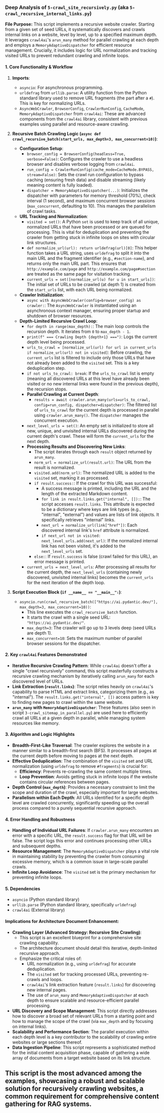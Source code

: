 ### Deep Analysis of `5-crawl_site_recursively.py` (aka `5-crawl_recursive_internal_links.py`)

**File Purpose:** This script implements a recursive website crawler. Starting from a given set of seed URLs, it systematically discovers and crawls internal links on a website, level by level, up to a specified maximum depth. It leverages `crawl4ai`'s `arun_many` method for parallel crawling at each depth and employs a `MemoryAdaptiveDispatcher` for efficient resource management. Crucially, it includes logic for URL normalization and tracking visited URLs to prevent redundant crawling and infinite loops.

#### 1. Core Functionality & Workflow

1.  **Imports**:
    *   `asyncio`: For asynchronous programming.
    *   `urldefrag` from `urllib.parse`: A utility function from the Python standard library used to remove URL fragments (the part after a `#`). This is key for normalizing URLs.
    *   `AsyncWebCrawler`, `BrowserConfig`, `CrawlerRunConfig`, `CacheMode`, `MemoryAdaptiveDispatcher` from `crawl4ai`: These are advanced components from the `crawl4ai` library, consistent with previous examples using parallel and resource-aware crawling.

2.  **Recursive Batch Crawling Logic (`async def crawl_recursive_batch(start_urls, max_depth=3, max_concurrent=10)`)**:
    *   **Configuration Setup**:
        *   `browser_config = BrowserConfig(headless=True, verbose=False)`: Configures the crawler to use a headless browser and disables verbose logging from `crawl4ai`.
        *   `run_config = CrawlerRunConfig(cache_mode=CacheMode.BYPASS, stream=False)`: Sets the crawl run configuration to bypass caching (ensuring fresh data) and disable streaming (likely meaning content is fully loaded).
        *   `dispatcher = MemoryAdaptiveDispatcher(...)`: Initializes the dispatcher with parameters for memory threshold (70%), check interval (1 second), and maximum concurrent browser sessions (`max_concurrent`, defaulting to 10). This manages the parallelism of crawl tasks.
    *   **URL Tracking and Normalization**:
        *   `visited = set()`: A Python `set` is used to keep track of all unique, normalized URLs that have been processed or are queued for processing. This is vital for deduplication and preventing the crawler from getting stuck in infinite loops on sites with circular link structures.
        *   `def normalize_url(url): return urldefrag(url)[0]`: This helper function takes a URL string, uses `urldefrag` to split it into the main URL and the fragment identifier (e.g., `#section-name`), and returns only the main URL part. This ensures that `http://example.com/page` and `http://example.com/page#section` are treated as the same page for visitation tracking.
        *   `current_urls = set([normalize_url(u) for u in start_urls])`: The initial set of URLs to be crawled (at depth 1) is created from the `start_urls` list, with each URL being normalized.
    *   **Crawler Initialization**:
        *   `async with AsyncWebCrawler(config=browser_config) as crawler:`: The `AsyncWebCrawler` is instantiated using an asynchronous context manager, ensuring proper startup and shutdown of browser resources.
    *   **Depth-Limited Recursive Crawl Loop**:
        *   `for depth in range(max_depth):`: The main loop controls the recursion depth. It iterates from `0` to `max_depth - 1`.
        *   `print(f"
=== Crawling Depth {depth+1} ===")`: Logs the current depth level being processed.
        *   `urls_to_crawl = [normalize_url(url) for url in current_urls if normalize_url(url) not in visited]`: Before crawling, the `current_urls` list is filtered to include only those URLs that have not already been added to the `visited` set. This is a key deduplication step.
        *   `if not urls_to_crawl: break`: If the `urls_to_crawl` list is empty (meaning all discovered URLs at this level have already been visited or no new internal links were found in the previous depth), the recursion stops.
        *   **Parallel Crawling at Current Depth**:
            *   `results = await crawler.arun_many(urls=urls_to_crawl, config=run_config, dispatcher=dispatcher)`: The filtered list of `urls_to_crawl` for the current depth is processed in parallel using `crawler.arun_many()`. The `dispatcher` manages the concurrent execution.
        *   `next_level_urls = set()`: An empty set is initialized to store all new, unique, and unvisited internal URLs discovered during the current depth's crawl. These will form the `current_urls` for the next depth.
        *   **Processing Results and Discovering New Links**:
            *   The script iterates through each `result` object returned by `arun_many`.
            *   `norm_url = normalize_url(result.url)`: The URL from the result is normalized.
            *   `visited.add(norm_url)`: The normalized URL is added to the `visited` set, marking it as processed.
            *   `if result.success:`: If the crawl for this URL was successful:
                *   A success message is printed, including the URL and the length of the extracted Markdown content.
                *   `for link in result.links.get("internal", []):`: The script accesses `result.links`. This attribute is expected to be a dictionary where keys are link types (e.g., "internal", "external") and values are lists of link objects. It specifically retrieves "internal" links.
                *   `next_url = normalize_url(link["href"])`: Each discovered internal link's `href` attribute is normalized.
                *   `if next_url not in visited: next_level_urls.add(next_url)`: If the normalized internal link has not been visited, it's added to the `next_level_urls` set.
            *   `else:`: If `result.success` is false (crawl failed for this URL), an error message is printed.
        *   `current_urls = next_level_urls`: After processing all results for the current depth, the `next_level_urls` (containing newly discovered, unvisited internal links) becomes the `current_urls` for the next iteration of the depth loop.

3.  **Script Execution Block (`if __name__ == "__main__":`)**:
    *   `asyncio.run(crawl_recursive_batch(["https://ai.pydantic.dev/"], max_depth=3, max_concurrent=10))`:
        *   This line executes the `crawl_recursive_batch` function.
        *   It starts the crawl with a single seed URL: `"https://ai.pydantic.dev/"`.
        *   `max_depth=3`: The crawler will go up to 3 levels deep (seed URLs are depth 1).
        *   `max_concurrent=10`: Sets the maximum number of parallel browser sessions for the dispatcher.

#### 2. Key `crawl4ai` Features Demonstrated

*   **Iterative Recursive Crawling Pattern**: While `crawl4ai` doesn't offer a single "crawl recursively" command, this script masterfully constructs a recursive crawling mechanism by iteratively calling `arun_many` for each discovered level of URLs.
*   **Link Extraction (`result.links`)**: The script relies heavily on `crawl4ai`'s capability to parse HTML and extract links, categorizing them (e.g., as "internal"). The `result.links.get("internal", [])` access pattern is key to finding new pages to crawl within the same website.
*   **`arun_many` with `MemoryAdaptiveDispatcher`**: These features (also seen in script `3-crawl_sitemap_in_parallel.py`) are used here to efficiently crawl all URLs at a given depth in parallel, while managing system resources like memory.

#### 3. Algorithm and Logic Highlights

*   **Breadth-First-Like Traversal**: The crawler explores the website in a manner similar to a breadth-first search (BFS). It processes all pages at the current depth before moving to pages at the next depth.
*   **Effective Deduplication**: The combination of the `visited` set and URL normalization (using `urldefrag` to remove `#fragments`) is crucial for:
    *   **Efficiency**: Prevents re-crawling the same content multiple times.
    *   **Loop Prevention**: Avoids getting stuck in infinite loops if the website contains circular references between pages.
*   **Depth Control (`max_depth`)**: Provides a necessary constraint to limit the scope and duration of the crawl, especially important for large websites.
*   **Parallelism within Each Depth**: All URLs identified for a specific depth level are crawled concurrently, significantly speeding up the overall process compared to a purely sequential recursive approach.

#### 4. Error Handling and Robustness

*   **Handling of Individual URL Failures**: If `crawler.arun_many` encounters an error with a specific URL, the `result.success` flag for that URL will be false. The script logs this error and continues processing other URLs and subsequent depths.
*   **Resource Management**: The `MemoryAdaptiveDispatcher` plays a vital role in maintaining stability by preventing the crawler from consuming excessive memory, which is a common issue in large-scale parallel crawls.
*   **Infinite Loop Avoidance**: The `visited` set is the primary mechanism for preventing infinite loops.

#### 5. Dependencies

*   `asyncio` (Python standard library)
*   `urllib.parse` (Python standard library, specifically `urldefrag`)
*   `crawl4ai` (External library)

#### Implications for Architecture Document Enhancement:

*   **Crawling Layer (Advanced Strategy: Recursive Site Crawling)**:
    *   This script is an excellent blueprint for a comprehensive site crawling capability.
    *   The architecture document should detail this iterative, depth-limited recursive approach.
    *   Emphasize the critical roles of:
        *   URL normalization (e.g., using `urldefrag`) for accurate deduplication.
        *   The `visited` set for tracking processed URLs, preventing re-crawls and loops.
        *   `crawl4ai`'s link extraction feature (`result.links`) for discovering new internal pages.
        *   The use of `arun_many` and `MemoryAdaptiveDispatcher` at each depth to ensure scalable and resource-efficient parallel processing.
*   **URL Discovery and Scope Management**: This script directly addresses how to discover a broad set of relevant URLs from a starting point and how to manage the scope of the crawl (via `max_depth` and by focusing on internal links).
*   **Scalability and Performance Section**: The parallel execution within each depth level is a key contributor to the scalability of crawling entire websites or large sections thereof.
*   **Data Ingestion Pipeline**: This script represents a sophisticated method for the initial content acquisition phase, capable of gathering a wide array of documents from a target website based on its link structure.

This script is the most advanced among the examples, showcasing a robust and scalable solution for recursively crawling websites, a common requirement for comprehensive content gathering for RAG systems.
---
